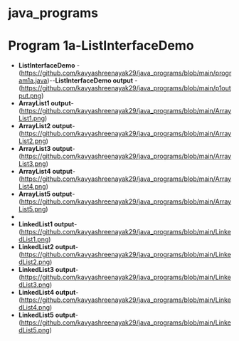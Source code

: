 # java_programs
# Program 1a-ListInterfaceDemo
- **ListInterfaceDemo** - (https://github.com/kavyashreenayak29/java_programs/blob/main/program1a.java)--**ListInterfaceDemo output** - (https://github.com/kavyashreenayak29/java_programs/blob/main/p1output.png)
- **ArrayList1 output**-(https://github.com/kavyashreenayak29/java_programs/blob/main/ArrayList1.png)
- **ArrayList2 output**-(https://github.com/kavyashreenayak29/java_programs/blob/main/ArrayList2.png)
- **ArrayList3 output**-(https://github.com/kavyashreenayak29/java_programs/blob/main/ArrayList3.png)
- **ArrayList4 output**-(https://github.com/kavyashreenayak29/java_programs/blob/main/ArrayList4.png)
- **ArrayList5 output**-(https://github.com/kavyashreenayak29/java_programs/blob/main/ArrayList5.png)
- 
- **LinkedList1 output**-(https://github.com/kavyashreenayak29/java_programs/blob/main/LinkedList1.png)
- **LinkedList2 output**-(https://github.com/kavyashreenayak29/java_programs/blob/main/LinkedList2.png)
- **LinkedList3 output**-(https://github.com/kavyashreenayak29/java_programs/blob/main/LinkedList3.png)
- **LinkedList4 output**-(https://github.com/kavyashreenayak29/java_programs/blob/main/LinkedList4.png)
- **LinkedList5 output**-(https://github.com/kavyashreenayak29/java_programs/blob/main/LinkedList5.png)

